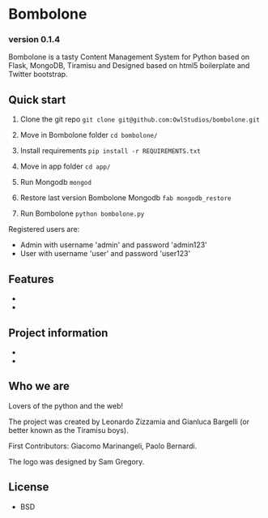 # Bombolone

### version 0.1.4 ###

Bombolone is a tasty Content Management System for Python based on Flask, MongoDB, 
Tiramisu and Designed based on html5 boilerplate and Twitter bootstrap.

## Quick start

1. Clone the git repo `git clone git@github.com:OwlStudios/bombolone.git`

2. Move in Bombolone folder `cd bombolone/`

3. Install requirements  `pip install -r REQUIREMENTS.txt`

4. Move in app folder `cd app/`

5. Run Mongodb `mongod`

5. Restore last version Bombolone Mongodb `fab mongodb_restore`

6. Run Bombolone `python bombolone.py`

Registered users are:
* Admin with username 'admin' and password 'admin123'
* User with username 'user' and password 'user123'


## Features

* 
* 

## Project information

* 
*

## Who we are

Lovers of the python and the web!

The project was created by Leonardo Zizzamia and Gianluca Bargelli (or better known as the Tiramisu boys). 

First Contributors: Giacomo Marinangeli, Paolo Bernardi.

The logo was designed by Sam Gregory.

## License

* BSD
